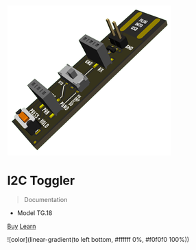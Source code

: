 ![logo](_media/i2c-toggler.png)

# I2C Toggler

> Documentation

* Model TG.18

[Buy](https://www.whiteboxes.ch/shop/i2c-toggler/)
[Learn](#introduction)


<!-- background color -->
![color](linear-gradient(to left bottom, #ffffff 0%, #f0f0f0 100%))
